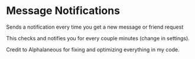 # Message Notifications

Sends a notification every time you get a new message or friend request

This checks and notifies you for every couple minutes (change in settings).

Credit to Alphalaneous for fixing and optimizing everything in my code.
